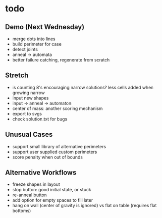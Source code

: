 # todo

## Demo (Next Wednesday)

- merge dots into lines
- build perimeter for case
- detect joints
- anneal -> automata
- better failure catching, regenerate from scratch

## Stretch

- is counting 8's encouraging narrow solutions? less cells added when growing narrow
- input new shapes
- input -> anneal -> automaton
- center of mass: another scoring mechanism
- export to svgs
- check solution.txt for bugs

## Unusual Cases

- support small library of alternative perimeters
- support user supplied custom perimeters
- score penalty when out of bounds

## Alternative Workflows

- freeze shapes in layout
- stop button: good initial state, or stuck
- re-anneal button
- add option for empty spaces to fill later
- hang on wall (center of gravity is ignored) vs flat on table (requires flat bottoms)
